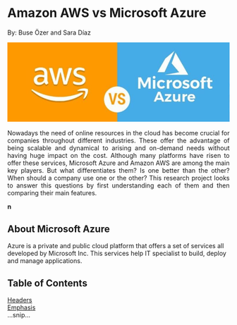 # Amazon AWS vs Microsoft Azure
By: Buse Özer and Sara Díaz 

<p align="center"><img src="./images/awsVsAzure.jpg"/></p>

<p align="justify">Nowadays the need of online resources in the cloud has become crucial for companies throughout different industries. These offer the advantage of being scalable and dynamical to arising and on-demand needs without having huge impact on the cost. Although many platforms have risen to offer these services, Microsoft Azure and Amazon AWS are among the main key players. But what differentiates them? Is one better than the other? When should a company use one or the other? This research project looks to answer this questions by first understanding each of them and then comparing their main features.</p>

**n**

## About Microsoft Azure

Azure is a private and public cloud platform that offers a set of services all developed by Microsoft Inc. This services help IT specialist to build, deploy and manage applications.
 
## Table of Contents  
[Headers](#headers)  
[Emphasis](#emphasis)  
...snip...    
<a name="headers"/>

  
 
